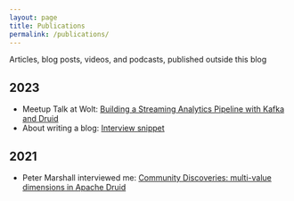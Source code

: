```yaml
---
layout: page
title: Publications
permalink: /publications/
---
```


Articles, blog posts, videos, and podcasts, published outside this blog

## 2023

- Meetup Talk at Wolt: [Building a Streaming Analytics Pipeline with Kafka and Druid](https://www.youtube.com/watch?v=ZPhccig03Mg)
- About writing a blog: [Interview snippet](https://www.youtube.com/shorts/bXtuz7bITng)

## 2021

- Peter Marshall interviewed me: [Community Discoveries: multi-value dimensions in Apache Druid](https://imply.io/blog/community-discoveries-multi-value-dimensions-in-apache-druid/) 
